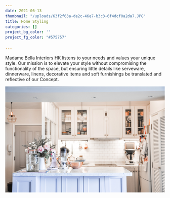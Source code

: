 ```yaml
---
date: 2021-06-13
thumbnail: "/uploads/63f2f63a-de2c-46e7-b3c3-6f4dcf0a2da7.JPG"
title: Home Styling
categories: []
project_bg_color: ''
project_fg_color: "#575757"

---
```

Madame Bella Interiors HK listens to your needs and values your unique style. Our mission is to elevate your style without compromising the functionality of the space, but ensuring little details like serveware, dinnerware, linens, decorative items and soft furnishings be translated and reflective of our Concept.

![](/uploads/dsc_0039.JPG)